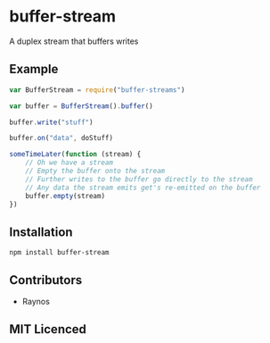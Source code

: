# buffer-stream

A duplex stream that buffers writes

## Example

``` js
var BufferStream = require("buffer-streams")

var buffer = BufferStream().buffer()

buffer.write("stuff")

buffer.on("data", doStuff)

someTimeLater(function (stream) {
    // Oh we have a stream
    // Empty the buffer onto the stream
    // Further writes to the buffer go directly to the stream
    // Any data the stream emits get's re-emitted on the buffer
    buffer.empty(stream)
})
```

## Installation

`npm install buffer-stream`

## Contributors

 - Raynos

## MIT Licenced